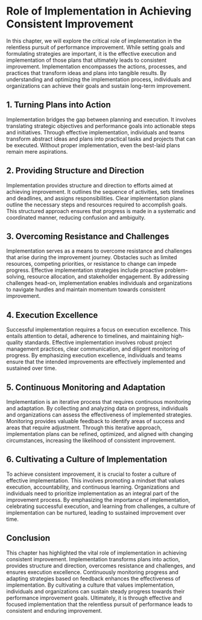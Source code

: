 Role of Implementation in Achieving Consistent Improvement
=====================================================================

In this chapter, we will explore the critical role of implementation in the relentless pursuit of performance improvement. While setting goals and formulating strategies are important, it is the effective execution and implementation of those plans that ultimately leads to consistent improvement. Implementation encompasses the actions, processes, and practices that transform ideas and plans into tangible results. By understanding and optimizing the implementation process, individuals and organizations can achieve their goals and sustain long-term improvement.

**1. Turning Plans into Action**
--------------------------------

Implementation bridges the gap between planning and execution. It involves translating strategic objectives and performance goals into actionable steps and initiatives. Through effective implementation, individuals and teams transform abstract ideas and plans into practical tasks and projects that can be executed. Without proper implementation, even the best-laid plans remain mere aspirations.

**2. Providing Structure and Direction**
----------------------------------------

Implementation provides structure and direction to efforts aimed at achieving improvement. It outlines the sequence of activities, sets timelines and deadlines, and assigns responsibilities. Clear implementation plans outline the necessary steps and resources required to accomplish goals. This structured approach ensures that progress is made in a systematic and coordinated manner, reducing confusion and ambiguity.

**3. Overcoming Resistance and Challenges**
-------------------------------------------

Implementation serves as a means to overcome resistance and challenges that arise during the improvement journey. Obstacles such as limited resources, competing priorities, or resistance to change can impede progress. Effective implementation strategies include proactive problem-solving, resource allocation, and stakeholder engagement. By addressing challenges head-on, implementation enables individuals and organizations to navigate hurdles and maintain momentum towards consistent improvement.

**4. Execution Excellence**
---------------------------

Successful implementation requires a focus on execution excellence. This entails attention to detail, adherence to timelines, and maintaining high-quality standards. Effective implementation involves robust project management practices, clear communication, and diligent monitoring of progress. By emphasizing execution excellence, individuals and teams ensure that the intended improvements are effectively implemented and sustained over time.

**5. Continuous Monitoring and Adaptation**
-------------------------------------------

Implementation is an iterative process that requires continuous monitoring and adaptation. By collecting and analyzing data on progress, individuals and organizations can assess the effectiveness of implemented strategies. Monitoring provides valuable feedback to identify areas of success and areas that require adjustment. Through this iterative approach, implementation plans can be refined, optimized, and aligned with changing circumstances, increasing the likelihood of consistent improvement.

**6. Cultivating a Culture of Implementation**
----------------------------------------------

To achieve consistent improvement, it is crucial to foster a culture of effective implementation. This involves promoting a mindset that values execution, accountability, and continuous learning. Organizations and individuals need to prioritize implementation as an integral part of the improvement process. By emphasizing the importance of implementation, celebrating successful execution, and learning from challenges, a culture of implementation can be nurtured, leading to sustained improvement over time.

**Conclusion**
--------------

This chapter has highlighted the vital role of implementation in achieving consistent improvement. Implementation transforms plans into action, provides structure and direction, overcomes resistance and challenges, and ensures execution excellence. Continuously monitoring progress and adapting strategies based on feedback enhances the effectiveness of implementation. By cultivating a culture that values implementation, individuals and organizations can sustain steady progress towards their performance improvement goals. Ultimately, it is through effective and focused implementation that the relentless pursuit of performance leads to consistent and enduring improvement.
